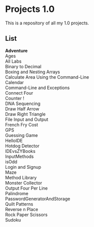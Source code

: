 Projects 1.0
============

This is a repository of all my 1.0 projects.


List
----

**Adventure**  
Ages  
All Labs  
Binary to Decimal  
Boxing and Nesting Arrays  
Calculate Area Using the Command-Line  
Calendar  
Command-Line and Exceptions  
Connect Four  
Counter !  
DNA Sequencing  
Draw Half Arrow  
Draw Right Triangle  
File Input and Output  
French Fry Cost  
GPS  
Guessing Game  
HelloIDE  
Hotdog Detector  
IDEvsZYBooks  
InputMethods  
isOdd  
Login and Signup  
Maze  
Method Library  
Monster Collector  
Output Four Per Line  
Palindrome  
PasswordGeneratorAndStorage  
Quilt Patterns  
Reverse n Place  
Rock Paper Scissors  
Sudoku
